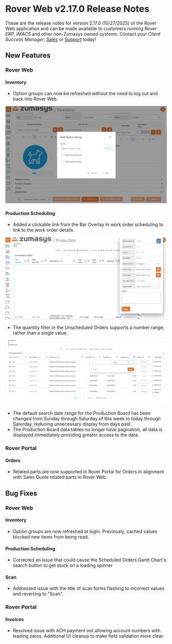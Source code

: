 # Rover Web v2.17.0 Release Notes

<badge text= "Version 2.17.0" vertical="middle" />

<PageHeader />

These are the release notes for version 2.17.0 (10/27/2025) of the Rover Web application and can be made available to customers running _Rover ERP_, _IMACS_ and other non-Zumasys owned systems. Contact your _Client Success Manager_, [Sales](mailto:sales@zumasys.com?subject=Rover%20Web%20v2.17.0) or [Support](mailto:help@zumasys.com?subject=Rover%20Web%20v2.17.0) today!

## New Features

### Rover Web

#### Inventory

  - Option groups can now be refreshed without the need to log out and back into Rover Web.

  ![Option Group refresh](./option-group-refresh.png)

#### Production Scheduling

 - Added a clickable link from the Bar Overlay in work order scheduling to link to the work order details.

 ![Prod Sched Overlay WO Link](./prod-sched-wo-link.gif)
 
  - The quantity filter in the Unscheduled Orders supports a number range, rather than a single value.

 ![Quantity Filter Range](./unscheduled-quantity-filter.gif)
 - The default search date range for the Production Board has been changed from Sunday through Saturday of this week to today through Saturday, reducing unnecessary display from days past.
 - The Production Board data tables no longer have pagination, all data is displayed immediately providing greater access to the data.

### Rover Portal

#### Orders

  - Related parts are now supported in Rover Portal for Orders in alignment with Sales Quote related parts in Rover Web.

## Bug Fixes

### Rover Web

#### Inventory

  - Option groups are now refreshed at login. Previously, cached values blocked new items from being read.

#### Production Scheduling

 - Corrected an issue that could cause the Scheduled Orders Gantt Chart's search button to get stuck on a loading spinner

#### Scan

  - Addressed issue with the title of scan forms flashing to incorrect values and reverting to "Scan".

### Rover Portal

#### Invoices

  - Resolved issue with ACH payment not allowing account numbers with leading zeros.  Additional UI cleanup to make field validation more clear.
  
<PageFooter />
